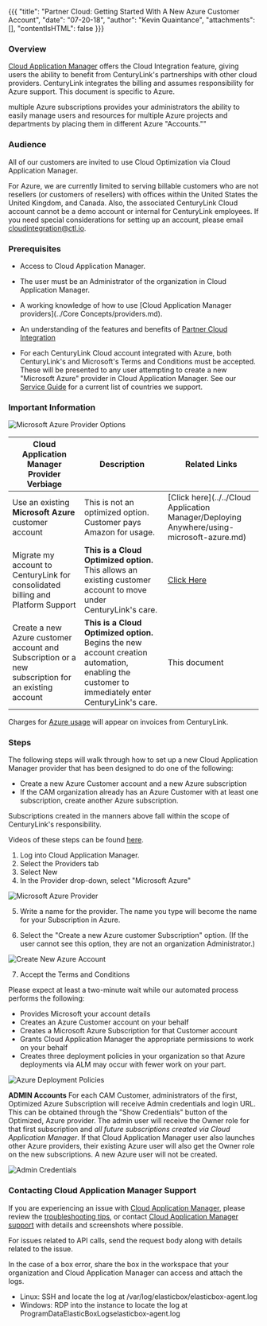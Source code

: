 {{{
  "title": "Partner Cloud: Getting Started With A New Azure Customer Account",
  "date": "07-20-18",
  "author": "Kevin Quaintance",
  "attachments": [],
  "contentIsHTML": false
}}}


### Overview

[Cloud Application Manager](https://www.ctl.io/cloud-application-manager/) offers the Cloud Integration feature, giving users the ability to benefit from CenturyLink's partnerships with other cloud providers. CenturyLink integrates the billing and assumes responsibility for Azure support. This document is specific to Azure.

multiple Azure subscriptions provides your administrators the ability to easily manage users and resources for multiple Azure projects and departments by placing them in different Azure "Accounts.""

### Audience

All of our customers are invited to use Cloud Optimization via Cloud Application Manager.

For Azure, we are currently limited to serving billable customers who are not resellers (or customers of resellers) with offices within the United States the United Kingdom, and Canada. Also, the associated CenturyLink Cloud account cannot be a demo account or internal for CenturyLink employees. If you need special considerations for setting up an account, please email [cloudintegration@ctl.io](mailto:cloudintegration@ctl.io).

### Prerequisites

* Access to Cloud Application Manager.

* The user must be an Administrator of the organization in Cloud Application Manager.

* A working knowledge of how to use [Cloud Application Manager providers](../Core Concepts/providers.md).

* An understanding of the features and benefits of [Partner Cloud Integration](partner-cloud-integration.md)

* For each CenturyLink Cloud account integrated with Azure, both CenturyLink's and Microsoft's Terms and Conditions must be accepted. These will be presented to any user attempting to create a new "Microsoft Azure" provider in Cloud Application Manager. See our [Service Guide](https://www.ctl.io/legal/cloud-application-manager/supplemental-terms/) for a current list of countries we support.

### Important Information

![Microsoft Azure Provider Options](../../images/cloud-application-manager/CINT_Azure_Provider_Options1.png)

Cloud Application Manager Provider Verbiage | Description | Related Links
--- | --- | ---
Use an existing **Microsoft Azure** customer account | This is not an optimized option. Customer pays Amazon for usage. | [Click here](../../Cloud Application Manager/Deploying Anywhere/using-microsoft-azure.md)
Migrate my account to CenturyLink for consolidated billing and Platform Support | **This is a Cloud Optimized option.** This allows an existing customer account to move under CenturyLink's care. | [Click Here](partner-cloud-integration-azure-existing.md)
Create a new Azure customer account and Subscription or a new subscription for an existing account | **This is a Cloud Optimized option.** Begins the new account creation automation, enabling the customer to immediately enter CenturyLink's care. | This document

Charges for [Azure usage](partner-cloud-integration-consolidated-billing.md) will appear on invoices from CenturyLink.

### Steps

The following steps will walk through how to set up a new Cloud Application Manager provider that has been designed to do one of the following:
* Create a new Azure Customer account and a new Azure subscription  
* If the CAM organization already has an Azure Customer with at least one subscription, create another Azure subscription.

Subscriptions created in the manners above fall within the scope of CenturyLink's responsibility.

Videos of these steps can be found [here](https://www.ctl.io/guides/).

1. Log into Cloud Application Manager.
2. Select the Providers tab
3. Select New
4. In the Provider drop-down, select "Microsoft Azure"

  ![Microsoft Azure Provider](../../images/cloud-application-manager/CINT_New_ARM1.3.png)

5. Write a name for the provider. The name you type will  become the name for your Subscription in Azure.

6. Select the "Create a new Azure customer Subscription" option. (If the user cannot see this option, they are not an organization Administrator.)

  ![Create New Azure Account](../../images/cloud-application-manager/CINT_New_ARM2.3.png)

7. Accept the Terms and Conditions

Please expect at least a two-minute wait while our automated process performs the following:

* Provides Microsoft your account details
* Creates an Azure Customer account on your behalf
* Creates a Microsoft Azure Subscription for that Customer account
* Grants Cloud Application Manager the appropriate permissions to work on your behalf
* Creates three deployment policies in your organization so that Azure deployments via ALM may occur with fewer work on your part.

![Azure Deployment Policies ](../../images/cloud-application-manager/CAM_COA_AzureDeploymentPolicy.png)

**ADMIN Accounts**
For each CAM Customer, administrators of the first, Optimized Azure Subscription will receive Admin credentials and login URL. This can be obtained through the "Show Credentials" button of the Optimized, Azure provider. The admin user will receive the Owner role for that first subscription and *all future subscriptions created via Cloud Application Manager*. If that Cloud Application Manager user also launches other Azure providers, their existing Azure user will also get the Owner role on the new subscriptions. A new Azure user will not be created.

![Admin Credentials](../../images/Admin-Creds.png) 

### Contacting Cloud Application Manager Support

If you are experiencing an issue with [Cloud Application Manager](https://www.ctl.io/cloud-application-manager/), please review the [troubleshooting tips](../Troubleshooting/troubleshooting-tips.md), or contact [Cloud Application Manager support](mailto:incident@CenturyLink.com) with details and screenshots where possible.

For issues related to API calls, send the request body along with details related to the issue.

In the case of a box error, share the box in the workspace that your organization and Cloud Application Manager can access and attach the logs.
* Linux: SSH and locate the log at /var/log/elasticbox/elasticbox-agent.log
* Windows: RDP into the instance to locate the log at ProgramDataElasticBoxLogselasticbox-agent.log
